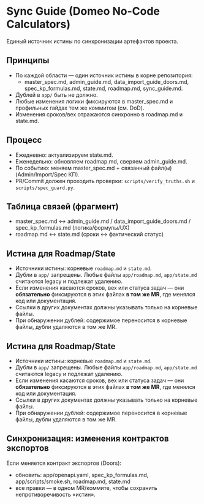 # Sync Guide (Domeo No-Code Calculators)

Единый источник истины по синхронизации артефактов проекта.

## Принципы
- По каждой области — один источник истины в корне репозитория:
  - master_spec.md, admin_guide.md, data_import_guide_doors.md, spec_kp_formulas.md, state.md, roadmap.md, sync_guide.md.
- Дублей в `app/` быть не должно.
- Любые изменения логики фиксируются в master_spec.md и профильных гайдах тем же коммитом (см. DoD).
- Изменения сроков/вех отражаются синхронно в roadmap.md и state.md.

## Процесс
- Ежедневно: актуализируем state.md.
- Еженедельно: обновляем roadmap.md, сверяем admin_guide.md.
- По событию: меняем master_spec.md + связанный файл(ы) (Admin/Import/Spec КП).
- PR/Commit должен проходить проверки: `scripts/verify_truths.sh` и `scripts/spec_guard.py`.

## Таблица связей (фрагмент)
- master_spec.md ↔ admin_guide.md / data_import_guide_doors.md / spec_kp_formulas.md (логика/формулы/UX)
- roadmap.md ↔ state.md (сроки ↔ фактический статус)

## Истина для Roadmap/State

- Источники истины: корневые `roadmap.md` и `state.md`.  
- Дубли в `app/` запрещены. Любые файлы `app/roadmap.md`, `app/state.md` считаются legacy и подлежат удалению.  
- Если изменения касаются сроков, вех или статуса задач — они **обязательно** фиксируются в этих файлах **в том же MR**, где менялся код или документация.  
- Ссылки в других документах должны указывать только на корневые файлы.  
- При обнаружении дублей: содержимое переносится в корневые файлы, дубли удаляются в том же MR.  

## Истина для Roadmap/State

- Источники истины: корневые `roadmap.md` и `state.md`.  
- Дубли в `app/` запрещены. Любые файлы `app/roadmap.md`, `app/state.md` считаются legacy и подлежат удалению.  
- Если изменения касаются сроков, вех или статуса задач — они **обязательно** фиксируются в этих файлах **в том же MR**, где менялся код или документация.  
- Ссылки в других документах должны указывать только на корневые файлы.  
- При обнаружении дублей: содержимое переносится в корневые файлы, дубли удаляются в том же MR.  

## Синхронизация: изменения контрактов экспортов

Если меняется контракт экспортов (Doors):
- обновить: app/openapi.yaml, spec_kp_formulas.md, app/scripts/smoke.sh, roadmap.md, state.md
- все правки — в одном MR/коммите, чтобы сохранить непротиворечивость «истин».
